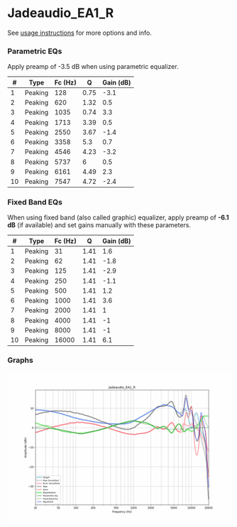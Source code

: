 # Jadeaudio_EA1_R
See [usage instructions](https://github.com/jaakkopasanen/AutoEq#usage) for more options and info.

### Parametric EQs
Apply preamp of -3.5 dB when using parametric equalizer.

|   # | Type    |   Fc (Hz) |    Q |   Gain (dB) |
|-----|---------|-----------|------|-------------|
|   1 | Peaking |       128 | 0.75 |        -3.1 |
|   2 | Peaking |       620 | 1.32 |         0.5 |
|   3 | Peaking |      1035 | 0.74 |         3.3 |
|   4 | Peaking |      1713 | 3.39 |         0.5 |
|   5 | Peaking |      2550 | 3.67 |        -1.4 |
|   6 | Peaking |      3358 | 5.3  |         0.7 |
|   7 | Peaking |      4546 | 4.23 |        -3.2 |
|   8 | Peaking |      5737 | 6    |         0.5 |
|   9 | Peaking |      6161 | 4.49 |         2.3 |
|  10 | Peaking |      7547 | 4.72 |        -2.4 |

### Fixed Band EQs
When using fixed band (also called graphic) equalizer, apply preamp of **-6.1 dB** (if available) and set gains manually with these parameters.

|   # | Type    |   Fc (Hz) |    Q |   Gain (dB) |
|-----|---------|-----------|------|-------------|
|   1 | Peaking |        31 | 1.41 |         1.6 |
|   2 | Peaking |        62 | 1.41 |        -1.8 |
|   3 | Peaking |       125 | 1.41 |        -2.9 |
|   4 | Peaking |       250 | 1.41 |        -1.1 |
|   5 | Peaking |       500 | 1.41 |         1.2 |
|   6 | Peaking |      1000 | 1.41 |         3.6 |
|   7 | Peaking |      2000 | 1.41 |         1   |
|   8 | Peaking |      4000 | 1.41 |        -1   |
|   9 | Peaking |      8000 | 1.41 |        -1   |
|  10 | Peaking |     16000 | 1.41 |         6.1 |

### Graphs
![](./Jadeaudio_EA1_R.png)
